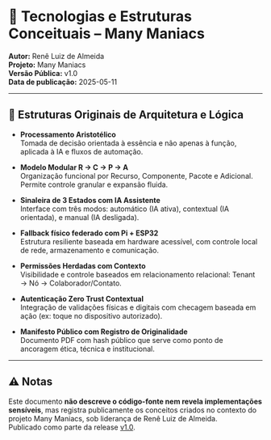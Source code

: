 # 🧠 Tecnologias e Estruturas Conceituais – Many Maniacs

**Autor:** Renê Luiz de Almeida  
**Projeto:** Many Maniacs  
**Versão Pública:** v1.0  
**Data de publicação:** 2025-05-11

---

## 📐 Estruturas Originais de Arquitetura e Lógica

- **Processamento Aristotélico**  
  Tomada de decisão orientada à essência e não apenas à função, aplicada à IA e fluxos de automação.

- **Modelo Modular R → C → P → A**  
  Organização funcional por Recurso, Componente, Pacote e Adicional. Permite controle granular e expansão fluida.

- **Sinaleira de 3 Estados com IA Assistente**  
  Interface com três modos: automático (IA ativa), contextual (IA orientada), e manual (IA desligada).

- **Fallback físico federado com Pi + ESP32**  
  Estrutura resiliente baseada em hardware acessível, com controle local de rede, armazenamento e comunicação.

- **Permissões Herdadas com Contexto**  
  Visibilidade e controle baseados em relacionamento relacional: Tenant → Nó → Colaborador/Contato.

- **Autenticação Zero Trust Contextual**  
  Integração de validações físicas e digitais com checagem baseada em ação (ex: toque no dispositivo autorizado).

- **Manifesto Público com Registro de Originalidade**  
  Documento PDF com hash público que serve como ponto de ancoragem ética, técnica e institucional.

---

## ⚠️ Notas

Este documento **não descreve o código-fonte nem revela implementações sensíveis**, mas registra publicamente os conceitos criados no contexto do projeto Many Maniacs, sob liderança de Renê Luiz de Almeida.  
Publicado como parte da release [v1.0](https://github.com/renika/manymaniacs/releases/tag/v1.0).

